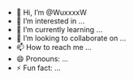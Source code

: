 - 👋 Hi, I’m @WuxxxxW
- 👀 I’m interested in ...
- 🌱 I’m currently learning ...
- 💞️ I’m looking to collaborate on ...
- 📫 How to reach me ...
- 😄 Pronouns: ...
- ⚡ Fun fact: ...

<!---
WuxxxxW/WuxxxxW is a ✨ special ✨ repository because its `README.md` (this file) appears on your GitHub profile.
You can click the Preview link to take a look at your changes.
--->
